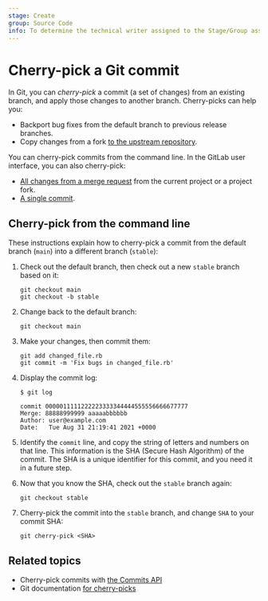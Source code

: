 ```yaml
---
stage: Create
group: Source Code
info: To determine the technical writer assigned to the Stage/Group associated with this page, see https://handbook.gitlab.com/handbook/product/ux/technical-writing/#assignments
---
```


# Cherry-pick a Git commit

In Git, you can *cherry-pick* a commit (a set of changes) from an existing branch,
and apply those changes to another branch. Cherry-picks can help you:

- Backport bug fixes from the default branch to previous release branches.
- Copy changes from a fork
  [to the upstream repository](../../user/project/merge_requests/cherry_pick_changes.md).

You can cherry-pick commits from the command line. In the GitLab user interface,
you can also cherry-pick:

- [All changes from a merge request](../../user/project/merge_requests/cherry_pick_changes.md#cherry-pick-all-changes-from-a-merge-request) from the current project or a project fork.
- [A single commit](../../user/project/merge_requests/cherry_pick_changes.md#cherry-pick-a-single-commit).

## Cherry-pick from the command line

These instructions explain how to cherry-pick a commit from the default branch (`main`)
into a different branch (`stable`):

1. Check out the default branch, then check out a new `stable` branch based on it:

   ```shell
   git checkout main
   git checkout -b stable
   ```

1. Change back to the default branch:

   ```shell
   git checkout main
   ```

1. Make your changes, then commit them:

   ```shell
   git add changed_file.rb
   git commit -m 'Fix bugs in changed_file.rb'
   ```

1. Display the commit log:

   ```shell
   $ git log

   commit 0000011111222223333344444555556666677777
   Merge: 88888999999 aaaaabbbbbb
   Author: user@example.com
   Date:   Tue Aug 31 21:19:41 2021 +0000
   ```

1. Identify the `commit` line, and copy the string of letters and numbers on that line.
   This information is the SHA (Secure Hash Algorithm) of the commit. The SHA is
   a unique identifier for this commit, and you need it in a future step.

1. Now that you know the SHA, check out the `stable` branch again:

   ```shell
   git checkout stable
   ```

1. Cherry-pick the commit into the `stable` branch, and change `SHA` to your commit
   SHA:

   ```shell
   git cherry-pick <SHA>
   ```

## Related topics

- Cherry-pick commits with [the Commits API](../../api/commits.md#cherry-pick-a-commit)
- Git documentation [for cherry-picks](https://git-scm.com/docs/git-cherry-pick)
